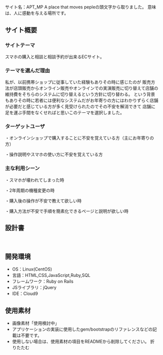# <!--ここにアプリ名を入力-->
​サイト名：APT_MP
A place that moves pepleの頭文字から取りました。
意味は、人に感動を与える場所です。
## サイト概要
### サイトテーマ
<!--何を『目的』とし、どのような『分類』なのかを簡潔に書く-->
スマホの購入と相談と相談予約が出来るECサイト。
​
### テーマを選んだ理由
<!--なぜこのようなテーマにしたかを説明する-->
私が、以前携帯ショップに従事していた経験もありその時に感じたのが
販売方法が店頭販売からオンライン販売やオンラインでの実演販売に切り替えて店舗の維持費をそちらのシステムに切り替えるという方針に切り替わる。
という背景もありその時に若者には便利なシステムだがお年寄りの方にはわかりずらく店舗が必要だと感じている方が多く見受けられたのでその不安を解消できて
店舗に足を運ぶ手間をなくせればと思いこのテーマを選択しました。
### ターゲットユーザ
<!--誰に使ってもらうかを具体的に記載する-->
・オンラインショップで購入することに不安を覚えている方（主にお年寄りの方）

・操作説明やスマホの使い方に不安を覚えている方
### 主な利用シーン
<!--どのような時に使うのかの状況を記載すること-->
・スマホが壊われてしまった時

・2年周期の機種変更の時

・購入後の操作が不安で教えて欲しい時

・購入方法が不安で手順を簡素化できるページと説明が欲しい時​
## 設計書
<!--テーマを設定・提出する時点では不要です-->
​
## 開発環境
- OS：Linux(CentOS)
- 言語：HTML,CSS,JavaScript,Ruby,SQL
- フレームワーク：Ruby on Rails
- JSライブラリ：jQuery
- IDE：Cloud9
​
## 使用素材
- 画像素材「使用検討中」
- アプリケーションの実装に使用したgem/bootstrapのリファレンスなどの記載は不要です。
- 使用しない場合は、使用素材の項目をREADMEから削除してください。
折りたたむ

